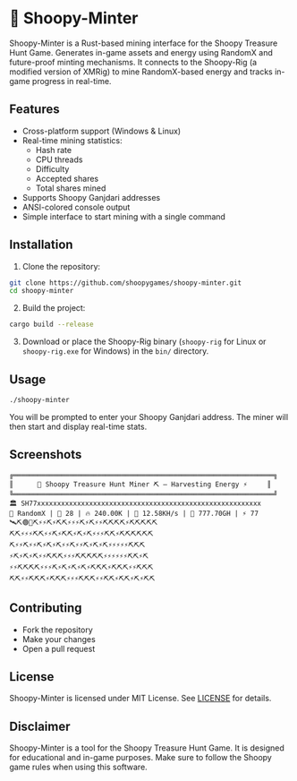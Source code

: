 # 🦉 Shoopy-Minter

Shoopy-Minter is a Rust-based mining interface for the Shoopy Treasure Hunt Game. Generates in-game assets and energy using RandomX and future-proof minting mechanisms. It connects to the Shoopy-Rig (a modified version of XMRig) to mine RandomX-based energy and tracks in-game progress in real-time.

## Features

- Cross-platform support (Windows & Linux)
- Real-time mining statistics:
  - Hash rate
  - CPU threads
  - Difficulty
  - Accepted shares
  - Total shares mined
- Supports Shoopy Ganjdari addresses
- ANSI-colored console output
- Simple interface to start mining with a single command

## Installation

1. Clone the repository:

```bash
git clone https://github.com/shoopygames/shoopy-minter.git
cd shoopy-minter
```

2. Build the project:

```bash
cargo build --release
```

3. Download or place the Shoopy-Rig binary (`shoopy-rig` for Linux or `shoopy-rig.exe` for Windows) in the `bin/` directory.

## Usage

```bash
./shoopy-minter
```

You will be prompted to enter your Shoopy Ganjdari address. The miner will then start and display real-time stats.

## Screenshots

```
╔═════════════════════════════════════════════════════════════════╗
║      🦉 Shoopy Treasure Hunt Miner ⛏️ — Harvesting Energy ⚡     ║
╚═════════════════════════════════════════════════════════════════╝
🏛️ SH77xxxxxxxxxxxxxxxxxxxxxxxxxxxxxxxxxxxxxxxxxxxxxxxxxxxxxxxx
🧩 RandomX | 🔌 28 | 🔥 240.00K | 🚀 12.58KH/s | 🧮 777.70GH | ⚡ 77
🛰️⛏️🟢📡⛏️⚡⚡⛏️⚡⛏️⛏️⚡⚡⚡⛏️⚡⛏️⚡⚡⛏️⛏️⛏️⛏️⚡⛏️⛏️⛏️⛏️⛏️
⛏️⛏️⚡⚡⚡⛏️⛏️⚡⚡⛏️⚡⛏️⛏️⚡⛏️⚡⛏️⚡⚡⚡⛏️⛏️⚡⛏️⛏️⛏️⛏️⛏️⛏️
⛏️⚡⚡⛏️⚡⚡⛏️⚡⛏️⚡⛏️⚡⚡⛏️⚡⚡⛏️⚡⛏️⚡⛏️⚡⚡⚡⚡⚡⛏️⛏️⛏️
⚡⛏️⚡⛏️⚡⛏️⚡⚡⛏️⛏️⛏️⚡⚡⚡⛏️⛏️⛏️⛏️⛏️⚡⚡⚡⚡⚡⚡⛏️⛏️⚡⛏️
⚡⚡⛏️⛏️⛏️⛏️⚡⚡⚡⛏️⚡⛏️⚡⛏️⚡⛏️⚡⛏️⛏️⛏️⚡⛏️⛏️⛏️⚡⚡⛏️⛏️⛏️
⛏️⛏️⚡⚡⛏️⛏️⛏️⚡⛏️⛏️⛏️⚡⚡⚡⛏️⛏️⛏️⚡⚡⛏️⛏️⚡⛏️⛏️⚡⛏️⚡⛏️⛏️
```

## Contributing

- Fork the repository
- Make your changes
- Open a pull request

## License

Shoopy-Minter is licensed under MIT License. See [LICENSE](LICENSE) for details.

## Disclaimer

Shoopy-Minter is a tool for the Shoopy Treasure Hunt Game. It is designed for educational and in-game purposes. Make sure to follow the Shoopy game rules when using this software.

